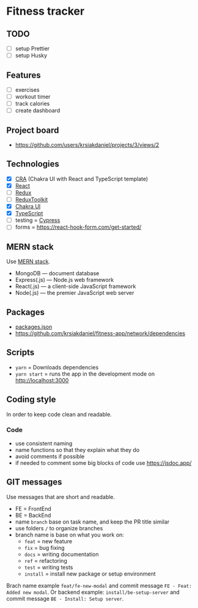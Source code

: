 # Fitness tracker

## TODO

- [ ] setup Prettier
- [ ] setup Husky
## Features

- [ ] exercises
- [ ] workout timer
- [ ] track calories
- [ ] create dashboard
## Project board

- <https://github.com/users/krsiakdaniel/projects/3/views/2>

## Technologies

- [x] [CRA](https://chakra-ui.com/getting-started/cra-guide) (Chakra UI with React and TypeScript template)
- [x] [React](https://reactjs.org/)
- [ ] [Redux](https://redux.js.org/tutorials/essentials/part-1-overview-concepts)
- [ ] [ReduxToolkit](https://redux-toolkit.js.org/)
- [x] [Chakra UI](https://chakra-ui.com/)
- [x] [TypeScript](https://www.typescriptlang.org/)
- [ ] testing = [Cypress](https://www.cypress.io/)
- [ ] forms = <https://react-hook-form.com/get-started/>

## MERN stack

Use [MERN stack](https://www.mongodb.com/mern-stack).

- MongoDB — document database
- Express(.js) — Node.js web framework
- React(.js) — a client-side JavaScript framework
- Node(.js) — the premier JavaScript web server

## Packages

- [packages.json](./package.json)
- <https://github.com/krsiakdaniel/fitness-app/network/dependencies>

## Scripts

- `yarn` = Downloads dependencies
- `yarn start` = runs the app in the development mode on [http://localhost:3000](http://localhost:3000)

## Coding style

In order to keep code clean and readable.

### Code

- use consistent naming
- name functions so that they explain what they do
- avoid comments if possible
- if needed to comment some big blocks of code use <https://jsdoc.app/>

## GIT messages

Use messages that are short and readable.

- FE = FrontEnd
- BE = BackEnd
- name `branch` base on task name, and keep the PR title similar
- use folders `/` to organize branches
- branch name is base on what you work on:
  - `feat` = new feature
  - `fix` = bug fixing
  - `docs` = writing documentation
  - `ref` = refactoring
  - `test` = writing tests
  - `install` = install new package or setup environment

Brach name example `feat/fe-new-modal` and commit message `FE - Feat: Added new modal`. Or backend example:  `install/be-setup-server` and commit message `BE - Install: Setup server`.